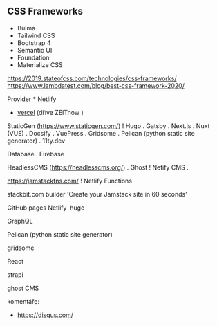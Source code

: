 



## CSS Frameworks

* Bulma
* Tailwind CSS
* Bootstrap 4
* Semantic UI
* Foundation
* Materialize CSS

<https://2019.stateofcss.com/technologies/css-frameworks/>
<https://www.lambdatest.com/blog/best-css-framework-2020/>




Provider
* Netlify
* [vercel](https://vercel.com/) (dříve ZEITnow )

StaticGen (https://www.staticgen.com/)
! Hugo
. Gatsby
. Next.js
. Nuxt (VUE) 
. Docsify
. VuePress
. Gridsome
. Pelican (python static site generator)
. 11ty.dev

Database
. Firebase

HeadlessCMS (https://headlesscms.org/)
. Ghost
! Netify CMS
. 

https://jamstackfns.com/
! Netlify Functions

stackbit.com builder 'Create your Jamstack site in 60 seconds'

GitHub pages
Netlify 
hugo

GraphQL

Pelican (python static site generator)

gridsome

React

strapi

ghost CMS


komentáře: 

* https://disqus.com/
